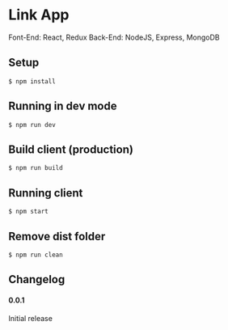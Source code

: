 # Link App

Font-End: React, Redux
Back-End: NodeJS, Express, MongoDB

## Setup

```
$ npm install
```

## Running in dev mode

```
$ npm run dev
```

## Build client (production)

```
$ npm run build
```

## Running client

```
$ npm start
```

## Remove dist folder

```
$ npm run clean
```

## Changelog

#### 0.0.1

Initial release